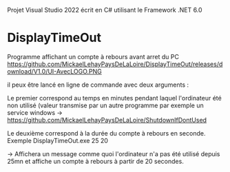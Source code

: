 Projet Visual Studio 2022 écrit en C# utilisant le Framework .NET 6.0
# DisplayTimeOut
Programme affichant un compte à rebours avant arret du PC
https://github.com/MickaelLehayPaysDeLaLoire/DisplayTimeOut/releases/download/V1.0/UI-AvecLOGO.PNG

il peux être lancé en ligne de commande avec deux arguments :

Le premier correspond au temps en minutes pendant laquel l'ordinateur été non utilisé (valeur transmise par un autre programme par exemple un service windows 
-> https://github.com/MickaelLehayPaysDeLaLoire/ShutdownIfDontUsed

Le deuxième correspond à la durée du compte à rebours en seconde.
Exemple 
DisplayTimeOut.exe 25 20

-> Affichera un message comme quoi l'ordinateur n'a pas été utilisé depuis 25mn et affiche un compte à rebours à partir de 20 secondes.


